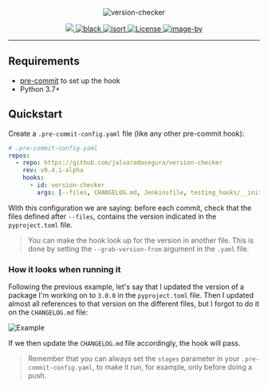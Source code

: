 <p align="center">
  <img src="https://raw.githubusercontent.com/jalvaradosegura/version-checker/master/docs/version-checker.png" alt="version-checker">
</p>

<p align="center">
  <a href="https://codecov.io/gh/jalvaradosegura/version-checker">
    <img src="https://codecov.io/gh/jalvaradosegura/version-checker/branch/main/graph/badge.svg?token=GJMYL11SWF"/>
  </a>

  <a href="https://github.com/psf/black" target="_blank">
    <img src="https://img.shields.io/badge/code%20style-black-000000.svg" alt="black">
  </a>

  <a href="https://pycqa.github.io/isort/" target="_blank">
    <img src="https://img.shields.io/badge/%20imports-isort-%231674b1?style=flat&labelColor=ef8336" alt="isort">
  </a>

  <a href="https://github.com/jalvaradosegura/version-checker/actions/workflows/unit_tests.yml" target="_blank">
    <img src="https://github.com/jalvaradosegura/version-checker/actions/workflows/unit_tests.yml/badge.svg" alt="License">
  </a>
  
  <a href="https://www.instagram.com/circus.infernus/" target="_blank">
    <img src="https://img.shields.io/badge/image--by-%40circus.infernus-blue" alt="image-by">
  </a>

</p>

---

## Requirements

- [pre-commit](https://pre-commit.com/) to set up the hook
- Python 3.7+

## Quickstart

Create a `.pre-commit-config.yaml` file (like any other pre-commit hook):

```yaml
# .pre-commit-config.yaml
repos:
  - repo: https://github.com/jalvaradosegura/version-checker
    rev: v0.4.1-alpha
    hooks:
      - id: version-checker
        args: [--files, CHANGELOG.md, Jenkinsfile, testing_hooks/__init__.py]
```

With this configuration we are saying: before each commit, check that the files defined after `--files`, contains the version indicated in the `pyproject.toml` file.

> You can make the hook look up for the version in another file. This is done by setting the `--grab-version-from` argument in the `.yaml` file.

### How it looks when running it

Following the previous example, let's say that I updated the version of a package I'm working on to `3.0.0` in the `pyproject.toml` file. Then I updated almost all references to that version on the different files, but I forgot to do it on the `CHANGELOG.md` file:

<img src="https://i.imgur.com/q2ZuYV6.png" alt="Example">

If we then update the `CHANGELOG.md` file accordingly, the hook will pass.

> Remember that you can always set the `stages` parameter in your `.pre-commit-config.yaml`, to make it run, for example, only before doing a push.
